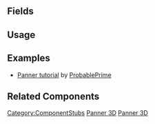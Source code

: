 <languages></languages> <translate>

## Fields

## Usage

## Examples

-   [Panner tutorial](https://www.youtube.com/watch?v=S0dF4bdtT6Q) by
    [ProbablePrime](User:ProbablePrime "wikilink")

## Related Components

</translate>

[Category:ComponentStubs](Category:ComponentStubs "wikilink") [Panner
3D](Category:Components{{#translation:}} "wikilink") [Panner
3D](Category:Components:Transform:Drivers{{#translation:}} "wikilink")